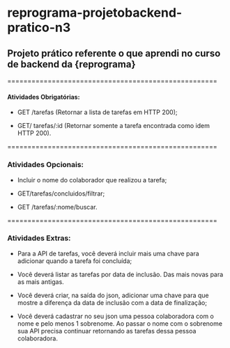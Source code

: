 # reprograma-projetobackend-pratico-n3
## Projeto prático referente o que aprendi no curso de backend da {reprograma}

====================================================

#### Atividades Obrigatórias:

- GET /tarefas (Retornar a lista de tarefas em HTTP 200);

- GET/ tarefas/:id (Retornar somente a tarefa encontrada como idem HTTP 200).

====================================================

### Atividades Opcionais:

- Incluir o nome do colaborador que realizou a tarefa;

- GET/tarefas/concluidos/filtrar;

- GET /tarefas/:nome/buscar.

====================================================

### Atividades Extras:


- Para a API de tarefas, você deverá incluir mais uma chave para adicionar quando a tarefa foi concluída;

- Você deverá listar as tarefas por data de inclusão. Das mais novas para as mais antigas.

- Você deverá criar, na saída do json, adicionar uma chave para que mostre a diferença da data de inclusão com a data de finalização;

- Você deverá cadastrar no seu json uma pessoa colaboradora com o nome e pelo menos 1 sobrenome. Ao passar o nome com o sobrenome sua API precisa continuar retornando as tarefas dessa pessoa colaboradora.